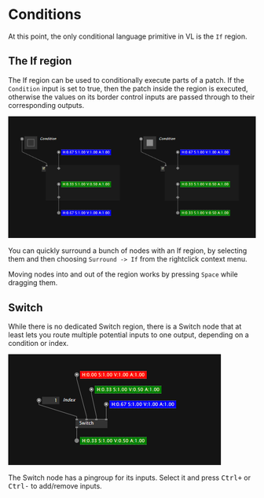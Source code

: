 # Conditions

At this point, the only conditional language primitive in VL is the ``If`` region.

## The If region

The If region can be used to conditionally execute parts of a patch. If the ``Condition`` input is set to true, then the patch inside the region is executed, otherwise the values on its border control inputs are passed through to their corresponding outputs. 

![](../../images/language/if-region.png)

You can quickly surround a bunch of nodes with an If region, by selecting them and then choosing ``Surround -> If`` from the rightclick context menu.

Moving nodes into and out of the region works by pressing ``Space`` while dragging them. 

## Switch

While there is no dedicated Switch region, there is a Switch node that at least lets you route multiple potential inputs to one output, depending on a condition or index.

![](../../images/language/switch-node.png)

The Switch node has a pingroup for its inputs. Select it and press <kbd>Ctrl</kbd><kbd>+</kbd> or <kbd>Ctrl</kbd><kbd>-</kbd> to add/remove inputs.